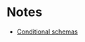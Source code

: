 # Notes

* [Conditional schemas](https://stackoverflow.com/questions/42908916/ajv-conditional-schema-validation-based-on-data)